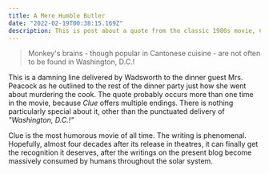 ```yaml
---
title: A Mere Humble Butler
date: "2022-02-19T00:38:15.169Z"
description: This is post about a quote from the classic 1980s movie, Clue
---
```


  > Monkey's brains - though popular in Cantonese cuisine - are not often to be found in  Washington, D.C.!

  This is a damning line delivered by Wadsworth to the dinner guest Mrs.
Peacock as he outlined to the rest of the dinner party just how she went about
murdering the cook. The quote probably occurs more than one time in the movie,
because *Clue* offers multiple endings. There is nothing particularly special
about it, other than the punctuated delivery of _"Washington, D.C.!"_

  Clue is the most humorous movie of all time. The writing is phenomenal.
Hopefully, almost four decades after its release in theatres, it can finally
get the recognition it deserves, after the writings on the present blog become
massively consumed by humans throughout the solar system.
